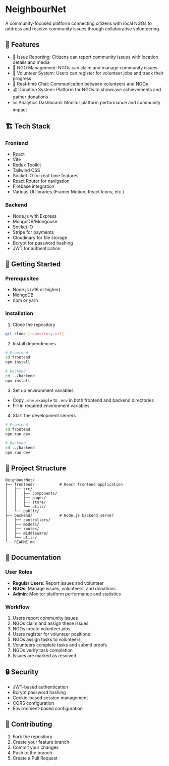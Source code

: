 # NeighbourNet

A community-focused platform connecting citizens with local NGOs to address and resolve community issues through collaborative volunteering.

## 🌟 Features

- 📝 Issue Reporting: Citizens can report community issues with location details and media
- 🤝 NGO Management: NGOs can claim and manage community issues
- 🏃 Volunteer System: Users can register for volunteer jobs and track their progress
- 💬 Real-time Chat: Communication between volunteers and NGOs
- 💰 Donation System: Platform for NGOs to showcase achievements and gather donations
- 📊 Analytics Dashboard: Monitor platform performance and community impact

## 🏗️ Tech Stack

### Frontend
- React
- Vite
- Redux Toolkit
- Tailwind CSS
- Socket.IO for real-time features
- React Router for navigation
- Firebase integration
- Various UI libraries (Framer Motion, React Icons, etc.)

### Backend
- Node.js with Express
- MongoDB/Mongoose
- Socket.IO
- Stripe for payments
- Cloudinary for file storage
- Bcrypt for password hashing
- JWT for authentication

## 🚀 Getting Started

### Prerequisites
- Node.js (v16 or higher)
- MongoDB
- npm or yarn

### Installation

1. Clone the repository
```bash
git clone [repository-url]
```

2. Install dependencies
```bash
# Frontend
cd frontend
npm install

# Backend
cd ../backend
npm install
```

3. Set up environment variables
- Copy `.env.example` to `.env` in both frontend and backend directories
- Fill in required environment variables

4. Start the development servers
```bash
# Frontend
cd frontend
npm run dev

# Backend
cd ../backend
npm run dev
```

## 📁 Project Structure

```
NeighbourNet/
├── frontend/           # React frontend application
│   ├── src/
│   │   ├── components/
│   │   ├── pages/
│   │   ├── store/
│   │   └── utils/
│   └── public/
├── backend/            # Node.js backend server
│   ├── controllers/
│   ├── models/
│   ├── routes/
│   ├── middleware/
│   └── utils/
└── README.md
```

## 📝 Documentation

### User Roles
- **Regular Users**: Report issues and volunteer
- **NGOs**: Manage issues, volunteers, and donations
- **Admin**: Monitor platform performance and statistics

### Workflow
1. Users report community issues
2. NGOs claim and assign these issues
3. NGOs create volunteer jobs
4. Users register for volunteer positions
5. NGOs assign tasks to volunteers
6. Volunteers complete tasks and submit proofs
7. NGOs verify task completion
8. Issues are marked as resolved

## 🔒 Security

- JWT-based authentication
- Bcrypt password hashing
- Cookie-based session management
- CORS configuration
- Environment-based configuration

## 🤝 Contributing

1. Fork the repository
2. Create your feature branch
3. Commit your changes
4. Push to the branch
5. Create a Pull Request



